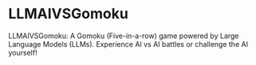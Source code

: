 # LLMAIVSGomoku
LLMAIVSGomoku: A Gomoku (Five-in-a-row) game powered by Large Language Models (LLMs). Experience AI vs AI battles or challenge the AI yourself! 
